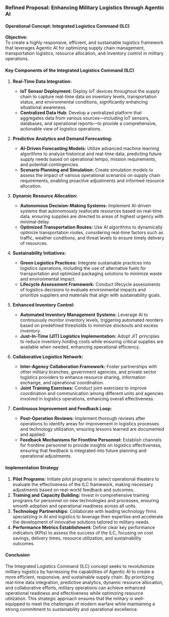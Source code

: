 ### Refined Proposal: Enhancing Military Logistics through Agentic AI

#### Operational Concept: Integrated Logistics Command (ILC)

**Objective:**  
To create a highly responsive, efficient, and sustainable logistics framework that leverages Agentic AI for optimizing supply chain management, transportation logistics, resource allocation, and inventory control in military operations.

#### Key Components of the Integrated Logistics Command (ILC)

1. **Real-Time Data Integration:**
   - **IoT Sensor Deployment:** Deploy IoT devices throughout the supply chain to capture real-time data on inventory levels, transportation status, and environmental conditions, significantly enhancing situational awareness.
   - **Centralized Data Hub:** Develop a centralized platform that aggregates data from various sources—including IoT sensors, databases, and operational reports—to provide a comprehensive, actionable view of logistics operations.

2. **Predictive Analytics and Demand Forecasting:**
   - **AI-Driven Forecasting Models:** Utilize advanced machine learning algorithms to analyze historical and real-time data, predicting future supply needs based on operational tempo, mission requirements, and potential contingencies.
   - **Scenario Planning and Simulation:** Create simulation models to assess the impact of various operational scenarios on supply chain requirements, enabling proactive adjustments and informed resource allocation.

3. **Dynamic Resource Allocation:**
   - **Autonomous Decision-Making Systems:** Implement AI-driven systems that autonomously reallocate resources based on real-time data, ensuring supplies are directed to areas of highest urgency with minimal delay.
   - **Optimized Transportation Routes:** Use AI algorithms to dynamically optimize transportation routes, considering real-time factors such as traffic, weather conditions, and threat levels to ensure timely delivery of resources.

4. **Sustainability Initiatives:**
   - **Green Logistics Practices:** Integrate sustainable practices into logistics operations, including the use of alternative fuels for transportation and optimized packaging solutions to minimize waste and environmental impact.
   - **Lifecycle Assessment Framework:** Conduct lifecycle assessments of logistics decisions to evaluate environmental impacts and prioritize suppliers and materials that align with sustainability goals.

5. **Enhanced Inventory Control:**
   - **Automated Inventory Management Systems:** Leverage AI to continuously monitor inventory levels, triggering automated reorders based on predefined thresholds to minimize stockouts and excess inventory.
   - **Just-In-Time (JIT) Logistics Implementation:** Adopt JIT principles to reduce inventory holding costs while ensuring critical supplies are available when needed, enhancing operational efficiency.

6. **Collaborative Logistics Network:**
   - **Inter-Agency Collaboration Framework:** Foster partnerships with other military branches, government agencies, and private sector logistics providers to enhance resource sharing, information exchange, and operational coordination.
   - **Joint Training Exercises:** Conduct joint exercises to improve coordination and communication among different units and agencies involved in logistics operations, enhancing overall effectiveness.

7. **Continuous Improvement and Feedback Loop:**
   - **Post-Operation Reviews:** Implement thorough reviews after operations to identify areas for improvement in logistics processes and technology utilization, ensuring lessons learned are documented and applied.
   - **Feedback Mechanisms for Frontline Personnel:** Establish channels for frontline personnel to provide insights on logistics effectiveness, ensuring that feedback is integrated into future planning and operational adjustments.

#### Implementation Strategy

1. **Pilot Programs:** Initiate pilot programs in select operational theaters to evaluate the effectiveness of the ILC framework, making necessary adjustments based on real-world feedback and outcomes.
2. **Training and Capacity Building:** Invest in comprehensive training programs for personnel on new technologies and processes, ensuring smooth adoption and operational readiness across all units.
3. **Technology Partnerships:** Collaborate with leading technology firms specializing in AI and logistics to leverage their expertise and accelerate the development of innovative solutions tailored to military needs.
4. **Performance Metrics Establishment:** Define clear key performance indicators (KPIs) to assess the success of the ILC, focusing on cost savings, delivery times, resource utilization, and sustainability outcomes.

#### Conclusion

The Integrated Logistics Command (ILC) concept seeks to revolutionize military logistics by harnessing the capabilities of Agentic AI to create a more efficient, responsive, and sustainable supply chain. By prioritizing real-time data integration, predictive analytics, dynamic resource allocation, and collaborative efforts, military operations can achieve enhanced operational readiness and effectiveness while optimizing resource utilization. This strategic approach ensures that the military is well-equipped to meet the challenges of modern warfare while maintaining a strong commitment to sustainability and operational excellence.